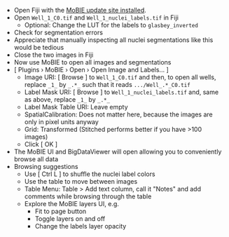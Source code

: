 - Open Fiji with the [MoBIE update site installed](https://github.com/mobie/mobie-viewer-fiji?tab=readme-ov-file#install).
- Open `Well_1_C0.tif` and `Well_1_nuclei_labels.tif` in Fiji
  - Optional: Change the LUT for the labels to `glasbey_inverted`
- Check for segmentation errors
- Appreciate that manually inspecting all nuclei segmentations like this would be tedious 
- Close the two images in Fiji
- Now use MoBIE to open all images and segmentations
- [ Plugins › MoBIE › Open › Open Image and Labels... ]
   - Image URI: [ Browse ] to `Well_1_C0.tif` and then, to open all wells, replace `_1_` by `_.*_` such that it reads `.../Well_.*_C0.tif`
   - Label Mask URI: [ Browse ] to `Well_1_nuclei_labels.tif` and, same as above, replace `_1_` by `_.*_`
   - Label Mask Table URI: Leave empty
   - SpatialCalibration: Does not matter here, because the images are only in pixel units anyway
   - Grid: Transformed (Stitched performs better if you have >100 images)
   - Click [ OK ]
- The MoBIE UI and BigDataViewer will open allowing you to conveniently browse all data
- Browsing suggestions
   - Use [ Ctrl L ] to shuffle the nuclei label colors
   - Use the table to move between images
   - Table Menu: Table > Add text column, call it "Notes" and add comments while browsing through the table
   - Explore the MoBIE layers UI, e.g.
      - Fit to page button
      - Toggle layers on and off
      - Change the labels layer opacity
